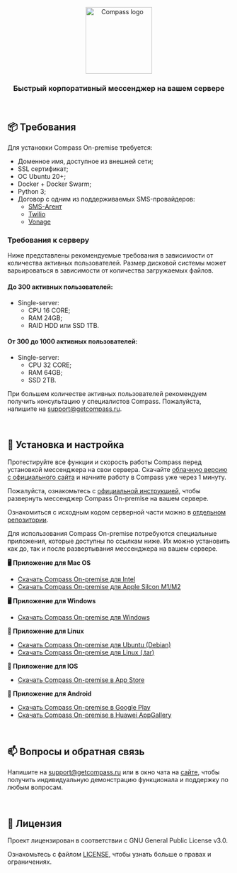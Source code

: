 <p align="center">
  <a href="https://getcompass.ru">
    <picture>
      <source media="(prefers-color-scheme: dark)" srcset="https://getcompass.ru/static/github/ru/logo_dark.png">
      <img src="https://getcompass.ru/static/github/ru/logo_light.png" height="150" alt="Compass logo">
    </picture>
  </a>
</p>

<h3 align="center">Быстрый корпоративный мессенджер на вашем сервере</h3>

</br>

## 📦 Требования

Для установки Compass On-premise требуется:

- Доменное имя, доступное из внешней сети;
- SSL сертификат;
- ОС Ubuntu 20+;
- Docker + Docker Swarm;
- Python 3;
- Договор с одним из поддерживаемых SMS-провайдеров:
    - [SMS-Агент](https://sms-agent.ru/)
    - [Twilio](https://www.twilio.com/)
    - [Vonage](https://vonage.com/)

### Требования к серверу

Ниже представлены рекомендуемые требования в зависимости от количества активных пользователей. Размер дисковой системы может варьироваться в зависимости от количества
загружаемых файлов.

#### До 300 активных пользователей:

- Single-server:
    - CPU 16 CORE;
    - RAM 24GB;
    - RAID HDD или SSD 1TB.

#### От 300 до 1000 активных пользователей:

- Single-server:
  - CPU 32 CORE;
  - RAM 64GB;
  - SSD 2TB.

При большем количестве активных пользователей рекомендуем получить консультацию у специалистов Compass. Пожалуйста, напишите
на [support@getcompass.ru](mailto:support@getcompass.ru).

</br>

## 🚀 Установка и настройка 

Протестируйте все функции и скорость работы Compass перед установкой мессенджера на свои сервера. Скачайте [облачную версию с официального сайта](https://getcompass.ru/?utm_source=github&utm_medium=downloads-and-settings&source_id=github) и начните работу в Compass уже через 1 минуту.

Пожалуйста, ознакомьтесь с [официальной инструкцией](https://doc-onpremise.getcompass.ru/?utm_source=github&utm_medium=downloads-and-settings&source_id=github), чтобы развернуть мессенджер Compass On-premise на вашем сервере.

Ознакомиться с исходным кодом серверной части можно в [отдельном репозитории](https://github.com/getCompass/onpremise).

Для использования Compass On-premise потребуются специальные приложения, которые доступны по ссылкам ниже. Их можно установить как до, так и после развертывания мессенджера на вашем сервере.

**🖥 Приложение для Mac OS**
- [Скачать Compass On-premise для Intel](https://update-onpremise.getcompass.ru/apps/compass-on-premise-mac.dmg)
- [Скачать Compass On-premise для Apple Silcon M1/M2](https://update-onpremise.getcompass.ru/apps/compass-on-premise-mac-arm64.dmg)

**🖥 Приложение для Windows**
- [Скачать Compass On-premise для Windows](https://update-onpremise.getcompass.ru/apps/compass-on-premise-win.exe)

**🐧 Приложение для Linux**
- [Скачать Compass On-premise для Ubuntu (Debian)](https://update-onpremise.getcompass.ru/apps/compass-on-premise-linux.deb)
- [Скачать Compass On-premise для Linux (.tar)](https://update-onpremise.getcompass.ru/apps/compass-on-premise-linux.tar)

**🍏 Приложение для IOS**
- [Скачать Compass On-premise в App Store](https://apps.apple.com/app/id6469516890)

**🤖 Приложение для Android**
- [Скачать Compass On-premise в Google Play](https://play.google.com/store/apps/details?id=com.getcompass.android.enterprise)
- [Скачать Compass On-premise в Huawei AppGallery](https://appgallery.huawei.com/?agc_click_id=465812443111623680#/app/C109414583)

</br>

## 📫 Вопросы и обратная связь

Напишите на [support@getcompass.ru](mailto:support@getcompass.ru) или в окно чата на [сайте](https://getcompass.ru/on-premise/?utm_source=github&utm_medium=q-and-a&source_id=github), чтобы получить индивидуальную демонстрацию
функционала и поддержку по любым вопросам.

</br>

## 📘 Лицензия

Проект лицензирован в соответствии с GNU General Public License v3.0.

Ознакомьтесь с файлом [LICENSE](https://github.com/getCompass/onpremise-installer/blob/master/LICENSE), чтобы узнать больше о правах и ограничениях.